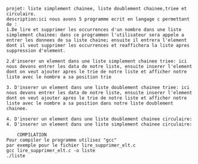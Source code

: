     projet: liste simplement chainee, liste doublement chainee,triee et circulaire.
    description:ici nous avons 5 programme ecrit en langage c permettant de :
    1.De lire et supprimer les occurrences d'un nombre dans une liste
    simplement chainee: dans ce programmen l'utilisateur sera appele a entrer les donnees de sa liste chaine; ensuite il entrera l'element dont il veut supprimer les occurrences et reaffichera la liste apres suppression d'element.

    2.d'inserer un element dans une liste simplement chainee triee: ici nous devons entrer les data de notre liste, ensuite inserer l'element dont on veut ajouter apres le trie de notre liste et afficher notre liste avec le nombre a sa position trie

    3. D'inserer un element dans une liste doublement chainee triee: ici nous devons entrer les data de notre liste, ensuite inserer l'element dont on veut ajouter apres le trie de notre liste et afficher notre liste avec le nombre a sa position dans notre liste doublement chainee.

    4. D'inserer un element dans une liste doublement chainee circulaire: 
    4. D'inserer un element dans une liste simplement chainee circulaire:

        COMPILATION
    Pour compiler le programme utilisez "gcc"
    par exemple pour le fichier lire_supprimer_elt.c
    gcc lire_supprimer_elt.c -o liste
    ./liste